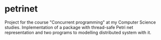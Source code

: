 # petrinet
Project for the course "Concurrent programming" at my Computer Science studies. Implementation of a package with thread-safe Petri net representation and two programs to modelling distributed system with it.
